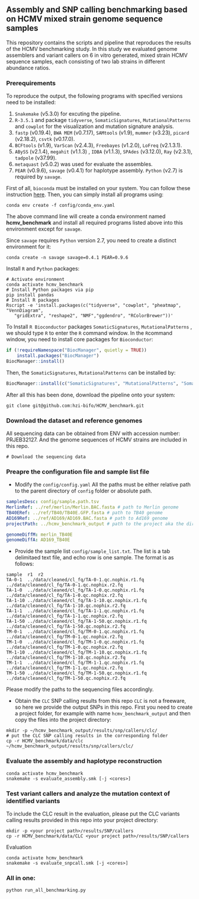 ## Assembly and SNP calling benchmarking based on HCMV mixed strain genome sequence samples

This repository contains the scripts and pipeline that reproduces the results of the HCMV benchmarking study. In this study we evaluated genome assemblers and variant callers on 6 in vitro generated, mixed strain HCMV sequence samples, each consisting of two lab strains in different abundance ratios. 

### Prerequirements

To reproduce the output, the following programs with specified versions need to be installed:

1. `Snakemake` (v5.3.0) for excuting the pipeline.
2. `R-3.5.1` and package `tidyverse`, `SomaticSignatures`, `MutationalPatterns` and `cowplot` for the visualization and mutation signature analysis.
3. `fastp` (v0.19.4), `BWA MEM` (v0.7.17), `SAMtools` (v1.9), `mummer` (v3.23), `picard` (v2.18.2), `csvtk` (v0.17.0).
4. `BCFtools` (v1.9), `VarScan` (v2.4.3), `Freebayes` (v1.2.0), `LoFreq` (v2.1.3.1).
5. `ABySS` (v2.1.4), `megahit` (v1.1.3) , `IDBA` (v1.1.3), `SPAdes` (v3.12.0), `Ray` (v2.3.1), `tadpole` (v37.99).
6. `metaquast` (v5.0.2) was used for evaluate the assembles.
7. `PEAR` (v0.9.6), `savage` (v0.4.1) for haplotype assembly. `Python` (v2.7) is required by `savage`.



First of all, `bioconda` must be installed on your system. You can follow these instruction [here](https://bioconda.github.io). Then, you can simply install all programs using:

```shell
conda env create -f config/conda_env.yaml
```

The above command line will create a conda environment named **hcmv_benchmark** and install all required programs listed above into this environment except for `savage`.

Since `savage` requires `Python` version 2.7, you need to create a distinct environment for it:

```shell
conda create -n savage savage=0.4.1 PEAR=0.9.6
```

Install `R` and `Python` packages:

```shell
# Activate environment
conda activate hcmv_benchmark
# Install Python packages via pip
pip install pandas
# Install R packages 
Rscript -e 'install.packages(c("tidyverse", "cowplot", "pheatmap", "VennDiagram", 
   "gridExtra", "reshape2", "NMF","ggdendro", "RColorBrewer"))'
```

To Install `R Bioconductor` packages `SomaticSignatures`, `MutationalPatterns` , we should type `R` to enter the `R` command window. In the `R`command window, you need to install core packages for `Bioconductor`:

```R
if (!requireNamespace("BiocManager", quietly = TRUE))
    install.packages("BiocManager")
BiocManager::install()
```

Then, the `SomaticSignatures`, `MutationalPatterns` can be installed by:

```R
BiocManager::install(c("SomaticSignatures", "MutationalPatterns", "SomaticCancerAlterations"))
```



After all this has been done, download the pipeline onto your system:

```shell
git clone git@github.com:hzi-bifo/HCMV_benchmark.git
```

### Download the dataset and reference genomes
All sequencing data can be obtained from ENV with accession number: PRJEB32127. And the genome sequences of HCMV strains are included in this repo.
```shell
# Download the sequencing data
```


### Preapre the configuration file and sample list file

- Modify the `config/config.yaml`
All the paths must be either relative path to the parent directory of `config` folder or absolute path.

```yaml
samplesDesc: config/sample.path.tsv
MerlinRef: ../ref/merlin/Merlin.BAC.fasta # path to Merlin genome
TB40ERef: ../ref/TB40/TB40E.GFP.fasta # path to TB40 genome
AD169Ref: ../ref/AD169/AD169.BAC.fasta # path to Ad169 genome
projectPath: ../hcmv_benchmark_output # path to the project aka the directory for the outputs

genomeDiffM: merlin_TB40E
genomeDiffA: AD169_TB40E

```

- Provide the sample list `config/sample_list.txt`. The list is a tab delimitaed text file, and echo row is one sample.
The format is as follows:
```tsv
sample	r1	r2
TA-0-1	../data/cleaned/cl_fq/TA-0-1.qc.nophix.r1.fq	../data/cleaned/cl_fq/TA-0-1.qc.nophix.r2.fq
TA-1-0	../data/cleaned/cl_fq/TA-1-0.qc.nophix.r1.fq	../data/cleaned/cl_fq/TA-1-0.qc.nophix.r2.fq
TA-1-10	../data/cleaned/cl_fq/TA-1-10.qc.nophix.r1.fq	../data/cleaned/cl_fq/TA-1-10.qc.nophix.r2.fq
TA-1-1	../data/cleaned/cl_fq/TA-1-1.qc.nophix.r1.fq	../data/cleaned/cl_fq/TA-1-1.qc.nophix.r2.fq
TA-1-50	../data/cleaned/cl_fq/TA-1-50.qc.nophix.r1.fq	../data/cleaned/cl_fq/TA-1-50.qc.nophix.r2.fq
TM-0-1	../data/cleaned/cl_fq/TM-0-1.qc.nophix.r1.fq	../data/cleaned/cl_fq/TM-0-1.qc.nophix.r2.fq
TM-1-0	../data/cleaned/cl_fq/TM-1-0.qc.nophix.r1.fq	../data/cleaned/cl_fq/TM-1-0.qc.nophix.r2.fq
TM-1-10	../data/cleaned/cl_fq/TM-1-10.qc.nophix.r1.fq	../data/cleaned/cl_fq/TM-1-10.qc.nophix.r2.fq
TM-1-1	../data/cleaned/cl_fq/TM-1-1.qc.nophix.r1.fq	../data/cleaned/cl_fq/TM-1-1.qc.nophix.r2.fq
TM-1-50	../data/cleaned/cl_fq/TM-1-50.qc.nophix.r1.fq	../data/cleaned/cl_fq/TM-1-50.qc.nophix.r2.fq
```
Please modify the paths to the sequencing files accordingly.

- Obtain the `CLC` SNP calling results from this repo 
`CLC` is not a freeware, so here we provide the output SNPs in this repo. First you need to create a project folder, for example with name `hcmv_benchmark_output` and then copy the files into the project directory:

```shell
mkdir -p ~/hcmv_benchmark_output/results/snp/callers/clc/
# put the CLC SNP calling results in the corresponding folder
cp -r HCMV_benchmark/data/clc ~/hcmv_benchmark_output/results/snp/callers/clc/
```

### Evaluate the assembly and haplotype reconstruction
```shell
conda activate hcmv_benchmark
snakemake -s evaluate_assembly.smk [-j <cores>]
```

### Test variant callers and analyze the mutation context of identified variants
To include the CLC result in the evaluation, please put the CLC variants calling results provided in this repo into your project directory:
```shell
mkdir -p <your project path>/results/SNP/callers
cp -r HCMV_benchmark/data/CLC <your project path>/results/SNP/callers
```
Evaluation
```shell
conda activate hcmv_benchmark
snakemake -s evaluate_snpcall.smk [-j <cores>]
```

### All in one:
```shell
python run_all_benchmarking.py
```
